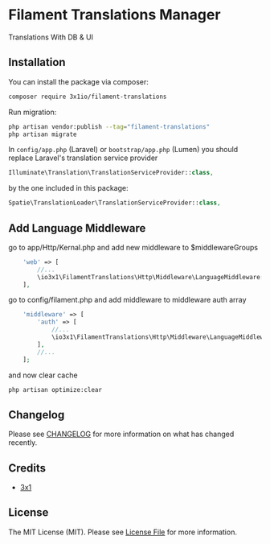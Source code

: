 # Filament Translations Manager

Translations With DB & UI

## Installation

You can install the package via composer:

```bash
composer require 3x1io/filament-translations
```

Run migration:

```bash
php artisan vendor:publish --tag="filament-translations"
php artisan migrate
```

In `config/app.php` (Laravel) or `bootstrap/app.php` (Lumen) you should replace Laravel's translation service provider

```php
Illuminate\Translation\TranslationServiceProvider::class,
```

by the one included in this package:

```php
Spatie\TranslationLoader\TranslationServiceProvider::class,
```

## Add Language Middleware

go to app/Http/Kernal.php and add new middleware to $middlewareGroups

```php
    'web' => [
        //...
        \io3x1\FilamentTranslations\Http\Middleware\LanguageMiddleware::class,
    ],
```

go to config/filament.php and add middleware to middleware auth array

```php
    'middleware' => [
        'auth' => [
            //...
            \io3x1\FilamentTranslations\Http\Middleware\LanguageMiddleware::class
        ],
        //...
    ];
```

and now clear cache

```bash
php artisan optimize:clear
```

## Changelog

Please see [CHANGELOG](CHANGELOG.md) for more information on what has changed recently.

## Credits

-   [3x1](https://github.com/3x1io)

## License

The MIT License (MIT). Please see [License File](LICENSE.md) for more information.
